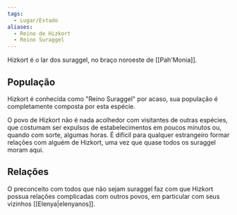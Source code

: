 ```yaml
---
tags:
  - Lugar/Estado
aliases:
  - Reino de Hizkort
  - Reino Suraggel
---
```

Hizkort é o lar dos suraggel, no braço noroeste de [[Pah'Monia]].

## População
Hizkort é conhecida como "Reino Suraggel" por acaso, sua população é completamente composta por esta espécie.

O povo de Hizkort não é nada acolhedor com visitantes de outras espécies, que costumam ser expulsos de estabelecimentos em poucos minutos ou, quando com sorte, algumas horas. É difícil para qualquer estrangeiro formar relações com alguém de Hizkort, uma vez que quase todos os suraggel moram aqui.

## Relações
O preconceito com todos que não sejam suraggel faz com que Hizkort possua relações complicadas com outros povos, em particular com seus vizinhos [[Elenya|elenyanos]].
